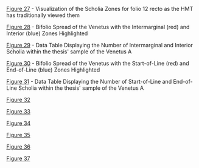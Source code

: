 [Figure 27](https://github.com/cjschu17/Thesis2016-2017/blob/master/Appendix/Chapters3%264/Images/Chapter4/Fig27.JPG) - Visualization of the Scholia Zones for folio 12 recto as the HMT has traditionally viewed them

[Figure 28](https://github.com/cjschu17/Thesis2016-2017/blob/master/Appendix/Chapters3%264/Images/Chapter4/Fig28.jpg) - Bifolio Spread of the Venetus with the Intermarginal (red) and Interior (blue) Zones Highlighted

[Figure 29](https://github.com/cjschu17/Thesis2016-2017/blob/master/Appendix/Chapters3%264/Images/Chapter4/Fig29.png) - Data Table Displaying the Number of Intermarginal and Interior Scholia within the thesis' sample of the Venetus A

[Figure 30](https://github.com/cjschu17/Thesis2016-2017/blob/master/Appendix/Chapters3%264/Images/Chapter4/Fig30.jpg) - Bifolio Spread of the Venetus with the Start-of-Line (red) and End-of-Line (blue) Zones Highlighted

[Figure 31](https://github.com/cjschu17/Thesis2016-2017/blob/master/Appendix/Chapters3%264/Images/Chapter4/Fig31.png) - Data Table Displaying the Number of Start-of-Line and End-of-Line Scholia within the thesis' sample of the Venetus A

[Figure 32](https://github.com/cjschu17/Thesis2016-2017/blob/master/Appendix/Chapters3%264/Images/Chapter4/Fig32.png)

[Figure 33](https://github.com/cjschu17/Thesis2016-2017/blob/master/Appendix/Chapters3%264/Images/Chapter4/Fig33.png)

[Figure 34](https://github.com/cjschu17/Thesis2016-2017/blob/master/Appendix/Chapters3%264/Images/Chapter4/Fig34.png)

[Figure 35](https://github.com/cjschu17/Thesis2016-2017/blob/master/Appendix/Chapters3%264/Images/Chapter4/Fig35.jpg)

[Figure 36](https://github.com/cjschu17/Thesis2016-2017/blob/master/Appendix/Chapters3%264/Images/Chapter4/Fig36.png)

[Figure 37](https://github.com/cjschu17/Thesis2016-2017/blob/master/Appendix/Chapters3%264/Images/Chapter4/Fig37.png)
